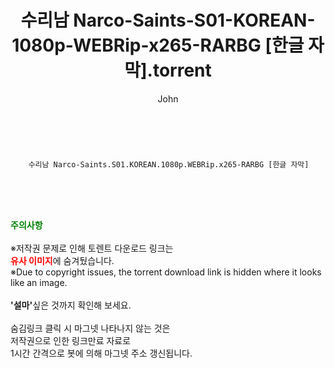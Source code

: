 ﻿---
layout: post
title:  "    수리남 Narco-Saints-S01-KOREAN-1080p-WEBRip-x265-RARBG [한글 자막].torrent"
author: John
categories: [ 드라마 ]
tags: [  ]
image:  
description: "    수리남 Narco-Saints-S01-KOREAN-1080p-WEBRip-x265-RARBG [한글 자막] torrent 정보 공유"
toc: true
toc_sticky: true
---

<br>

        수리남 Narco-Saints.S01.KOREAN.1080p.WEBRip.x265-RARBG [한글 자막]  
    
<br><br><br>
<p data-ke-size="size16"><b><span style="color: green;">주의사항</span></b><br /><br />※저작권 문제로 인해 토렌트 다운로드 링크는<br /><b><span style="color: red;">유사 이미지</span></b>에 숨겨뒀습니다.<br />※Due to copyright issues, the torrent download link is hidden where it looks like an image.<br /><br /><b>'설마'</b>싶은 것까지 확인해 보세요.<br /><br />숨김링크 클릭 시 마그넷 나타나지 않는 것은<br />저작권으로 인한 링크만료 자료로<br />1시간 간격으로 봇에 의해 마그넷 주소 갱신됩니다.</p>
